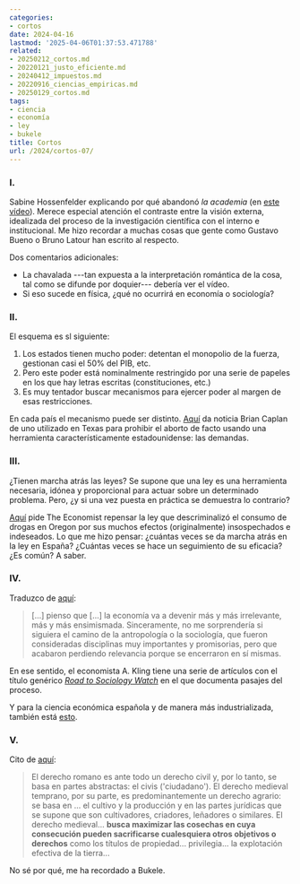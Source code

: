 ```yaml
---
categories:
- cortos
date: 2024-04-16
lastmod: '2025-04-06T01:37:53.471788'
related:
- 20250212_cortos.md
- 20220121_justo_eficiente.md
- 20240412_impuestos.md
- 20220916_ciencias_empiricas.md
- 20250129_cortos.md
tags:
- ciencia
- economía
- ley
- bukele
title: Cortos
url: /2024/cortos-07/
---
```


### I.

Sabine Hossenfelder explicando por qué abandonó _la academia_ (en [este vídeo](https://backreaction.blogspot.com/2024/04/how-i-fell-out-of-love-with-academia.html)). Merece especial atención el contraste entre la visión externa, idealizada del proceso de la investigación científica con el interno e institucional. Me hizo recordar a muchas cosas que gente como Gustavo Bueno o Bruno Latour han escrito al respecto.

Dos comentarios adicionales:
- La chavalada ---tan expuesta a la interpretación romántica de la cosa, tal como se difunde por doquier--- debería ver el vídeo.
- Si eso sucede en física, ¿qué no ocurrirá en economía o sociología?


### II.

El esquema es sl siguiente:
1. Los estados tienen mucho poder: detentan el monopolio de la fuerza, gestionan casi el 50% del PIB, etc.
2. Pero este poder está nominalmente restringido por una serie de papeles en los que hay letras escritas (constituciones, etc.)
3. Es muy tentador buscar mecanismos para ejercer poder al margen de esas restricciones.

En cada país el mecanismo puede ser distinto. [Aquí](https://www.betonit.ai/p/lawsuits-are-the-deep-state) da noticia Brian Caplan de uno utilizado en Texas para prohibir el aborto de facto usando una herramienta característicamente estadounidense: las demandas.


### III.

¿Tienen marcha atrás las leyes? Se supone que una ley es una herramienta necesaria, idónea y proporcional para actuar sobre un determinado problema. Pero, ¿y si una vez puesta en práctica se demuestra lo contrario?

[Aquí](https://www.economist.com/united-states/2024/03/14/time-is-called-on-oregons-decriminalisation-experiment) pide The Economist repensar la ley que descriminalizó el consumo de drogas en Oregon por sus muchos efectos (originalmente) insospechados e indeseados. Lo que me hizo pensar: ¿cuántas veces se da marcha atrás en la ley en España? ¿Cuántas veces se hace un seguimiento de su eficacia? ¿Es común? A saber.


### IV.

Traduzco de [aquí](https://marginalrevolution.com/marginalrevolution/2024/03/steve-levitt-on-the-future-of-economics.html):

> [...] pienso que [...] la economía va a devenir más y más irrelevante, más y más ensimismada. Sinceramente, no me sorprendería si siguiera el camino de la antropología o la sociología, que fueron consideradas disciplinas muy importantes y promisorias, pero que acabaron perdiendo relevancia porque se encerraron en sí mismas.

En ese sentido, el economista A. Kling tiene una serie de artículos con el título genérico [_Road to Sociology Watch_](https://arnoldkling.substack.com/p/road-to-sociology-watch-77) en el que documenta pasajes del proceso.

Y para la ciencia económica española y de manera más industrializada, también está [esto](https://datanalytics.com/2022/07/28/nadaesgratis-temas/).


### V.

Cito de [aquí](https://derechomercantilespana.blogspot.com/2024/03/historia-del-derecho-europeo-de-paolo.html):

> El derecho romano es ante todo un derecho civil y, por lo tanto, se basa en partes abstractas: el civis ('ciudadano'). El derecho medieval temprano, por su parte, es predominantemente un derecho agrario: se basa en ... el cultivo y la producción y en las partes jurídicas que se supone que son cultivadores, criadores, leñadores o similares. El derecho medieval... **busca maximizar las cosechas en cuya consecución pueden sacrificarse cualesquiera otros objetivos o derechos** como los títulos de propiedad... privilegia... la explotación efectiva de la tierra...

No sé por qué, me ha recordado a Bukele.